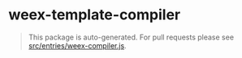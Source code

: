 # weex-template-compiler

> This package is auto-generated. For pull requests please see [src/entries/weex-compiler.js](https://github.com/vuejs/vue/blob/dev/src/entries/weex-compiler.js).
